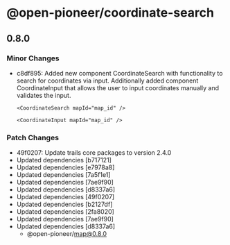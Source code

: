# @open-pioneer/coordinate-search

## 0.8.0

### Minor Changes

- c8df895: Added new component CoordinateSearch with functionality to search for coordinates via input. Additionally added component CoordinateInput that allows the user to input coordinates manually and validates the input.

    ```tsx
    <CoordinateSearch mapId="map_id" />
    ```

    ```tsx
    <CoordinateInput mapId="map_id" />
    ```

### Patch Changes

- 49f0207: Update trails core packages to version 2.4.0
- Updated dependencies [b717121]
- Updated dependencies [e7978a8]
- Updated dependencies [7a5f1e1]
- Updated dependencies [7ae9f90]
- Updated dependencies [d8337a6]
- Updated dependencies [49f0207]
- Updated dependencies [b2127df]
- Updated dependencies [2fa8020]
- Updated dependencies [7ae9f90]
- Updated dependencies [d8337a6]
    - @open-pioneer/map@0.8.0
